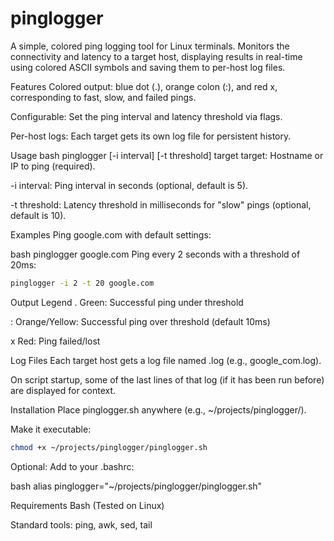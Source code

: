 # pinglogger

A simple, colored ping logging tool for Linux terminals.
Monitors the connectivity and latency to a target host, displaying results in real-time using colored ASCII symbols and saving them to per-host log files.

Features
Colored output: blue dot (.), orange colon (:), and red x, corresponding to fast, slow, and failed pings.

Configurable: Set the ping interval and latency threshold via flags.

Per-host logs: Each target gets its own log file for persistent history.

Usage
bash
pinglogger [-i interval] [-t threshold] target
target: Hostname or IP to ping (required).

-i interval: Ping interval in seconds (optional, default is 5).

-t threshold: Latency threshold in milliseconds for "slow" pings (optional, default is 10).

Examples
Ping google.com with default settings:

bash
pinglogger google.com
Ping every 2 seconds with a threshold of 20ms:

```bash
pinglogger -i 2 -t 20 google.com
```

Output Legend
. Green: Successful ping under threshold

: Orange/Yellow: Successful ping over threshold (default 10ms)

x Red: Ping failed/lost

Log Files
Each target host gets a log file named <target>.log (e.g., google_com.log).

On script startup, some of the last lines of that log (if it has been run before) are displayed for context.

Installation
Place pinglogger.sh anywhere (e.g., ~/projects/pinglogger/).

Make it executable:

```bash
chmod +x ~/projects/pinglogger/pinglogger.sh
```

Optional: Add to your .bashrc:

bash
alias pinglogger="~/projects/pinglogger/pinglogger.sh"

Requirements
Bash (Tested on Linux)

Standard tools: ping, awk, sed, tail

